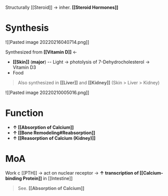 Structurally [[Steroid]] → inher. **[[Steroid Hormones]]**

# Synthesis

![[Pasted image 20220216040714.png]]

Synthesized from **[[Vitamin D]]** ←
- **[[Skin]]** (**major**) -- Light → photolysis of 7-Dehydrocholesterol → Vitamin D3 
- Food
> Also synthesized in **[[Liver]]** and **[[Kidney]]** (Skin > Liver > Kidney)

![[Pasted image 20220210005016.png]]

# Function
- **↑ [[Absorption of Calcium]]**
- **↑ [[Bone Remodeling#Reabsorption]]**
- **↑ [[Reasorption of Calcium (Kidney)]]**

# MoA
Work c [[PTH]] → act on nuclear receptor → **↑ transcription of [[Calcium-binding Protein]]** in [[Intestine]]
> See. **[[Absorption of Calcium]]**
